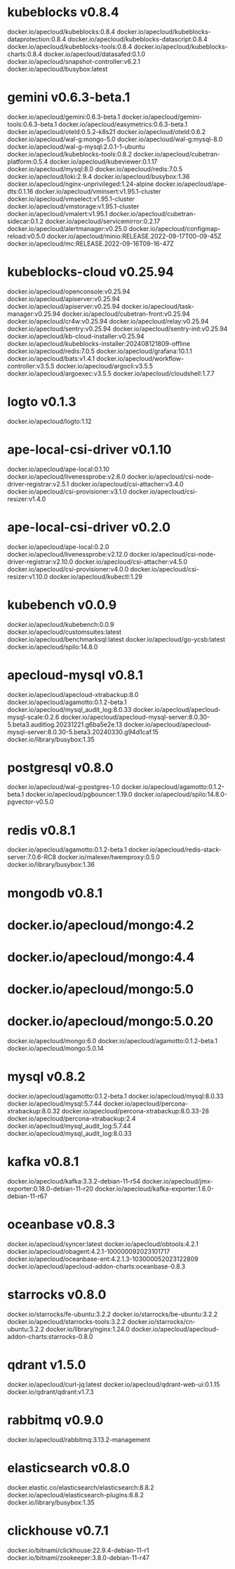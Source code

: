 # kubeblocks v0.8.4
docker.io/apecloud/kubeblocks:0.8.4
docker.io/apecloud/kubeblocks-dataprotection:0.8.4
docker.io/apecloud/kubeblocks-datascript:0.8.4
docker.io/apecloud/kubeblocks-tools:0.8.4
docker.io/apecloud/kubeblocks-charts:0.8.4
docker.io/apecloud/datasafed:0.1.0
docker.io/apecloud/snapshot-controller:v6.2.1
docker.io/apecloud/busybox:latest
# gemini v0.6.3-beta.1
docker.io/apecloud/gemini:0.6.3-beta.1
docker.io/apecloud/gemini-tools:0.6.3-beta.1
docker.io/apecloud/easymetrics:0.6.3-beta.1
docker.io/apecloud/oteld:0.5.2-k8s21
docker.io/apecloud/oteld:0.6.2
docker.io/apecloud/wal-g:mongo-5.0
docker.io/apecloud/wal-g:mysql-8.0
docker.io/apecloud/wal-g-mysql:2.0.1-1-ubuntu
docker.io/apecloud/kubeblocks-tools:0.8.2
docker.io/apecloud/cubetran-platform:0.5.4
docker.io/apecloud/kubeviewer:0.1.17
docker.io/apecloud/mysql:8.0
docker.io/apecloud/redis:7.0.5
docker.io/apecloud/loki:2.9.4
docker.io/apecloud/busybox:1.36
docker.io/apecloud/nginx-unprivileged:1.24-alpine
docker.io/apecloud/ape-dts:0.1.16
docker.io/apecloud/vminsert:v1.95.1-cluster
docker.io/apecloud/vmselect:v1.95.1-cluster
docker.io/apecloud/vmstorage:v1.95.1-cluster
docker.io/apecloud/vmalert:v1.95.1
docker.io/apecloud/cubetran-sidecar:0.1.2
docker.io/apecloud/servicemirror:0.2.17
docker.io/apecloud/alertmanager:v0.25.0
docker.io/apecloud/configmap-reload:v0.5.0
docker.io/apecloud/minio:RELEASE.2022-09-17T00-09-45Z
docker.io/apecloud/mc:RELEASE.2022-09-16T09-16-47Z
# kubeblocks-cloud v0.25.94
docker.io/apecloud/openconsole:v0.25.94
docker.io/apecloud/apiserver:v0.25.94
docker.io/apecloud/apiserver:v0.25.94
docker.io/apecloud/task-manager:v0.25.94
docker.io/apecloud/cubetran-front:v0.25.94
docker.io/apecloud/cr4w:v0.25.94
docker.io/apecloud/relay:v0.25.94
docker.io/apecloud/sentry:v0.25.94
docker.io/apecloud/sentry-init:v0.25.94
docker.io/apecloud/kb-cloud-installer:v0.25.94
docker.io/apecloud/kubeblocks-installer:202408121809-offline
docker.io/apecloud/redis:7.0.5
docker.io/apecloud/grafana:10.1.1
docker.io/apecloud/bats:v1.4.1
docker.io/apecloud/workflow-controller:v3.5.5
docker.io/apecloud/argocli:v3.5.5
docker.io/apecloud/argoexec:v3.5.5
docker.io/apecloud/cloudshell:1.7.7
# logto v0.1.3
docker.io/apecloud/logto:1.12
# ape-local-csi-driver v0.1.10
docker.io/apecloud/ape-local:0.1.10
docker.io/apecloud/livenessprobe:v2.6.0
docker.io/apecloud/csi-node-driver-registrar:v2.5.1
docker.io/apecloud/csi-attacher:v3.4.0
docker.io/apecloud/csi-provisioner:v3.1.0
docker.io/apecloud/csi-resizer:v1.4.0
# ape-local-csi-driver v0.2.0
docker.io/apecloud/ape-local:0.2.0
docker.io/apecloud/livenessprobe:v2.12.0
docker.io/apecloud/csi-node-driver-registrar:v2.10.0
docker.io/apecloud/csi-attacher:v4.5.0
docker.io/apecloud/csi-provisioner:v4.0.0
docker.io/apecloud/csi-resizer:v1.10.0
docker.io/apecloud/kubectl:1.29
# kubebench v0.0.9
docker.io/apecloud/kubebench:0.0.9
docker.io/apecloud/customsuites:latest
docker.io/apecloud/benchmarksql:latest
docker.io/apecloud/go-ycsb:latest
docker.io/apecloud/spilo:14.8.0
# apecloud-mysql v0.8.1
docker.io/apecloud/apecloud-xtrabackup:8.0
docker.io/apecloud/agamotto:0.1.2-beta.1
docker.io/apecloud/mysql_audit_log:8.0.33
docker.io/apecloud/apecloud-mysql-scale:0.2.6
docker.io/apecloud/apecloud-mysql-server:8.0.30-5.beta3.auditlog.20231221.g6ba5e2e.13
docker.io/apecloud/apecloud-mysql-server:8.0.30-5.beta3.20240330.g94d1caf.15
docker.io/library/busybox:1.35
# postgresql v0.8.0
docker.io/apecloud/wal-g:postgres-1.0
docker.io/apecloud/agamotto:0.1.2-beta.1
docker.io/apecloud/pgbouncer:1.19.0
docker.io/apecloud/spilo:14.8.0-pgvector-v0.5.0
# redis v0.8.1
docker.io/apecloud/agamotto:0.1.2-beta.1
docker.io/apecloud/redis-stack-server:7.0.6-RC8
docker.io/malexer/twemproxy:0.5.0
docker.io/library/busybox:1.36
# mongodb v0.8.1
# docker.io/apecloud/mongo:4.2
# docker.io/apecloud/mongo:4.4
# docker.io/apecloud/mongo:5.0
# docker.io/apecloud/mongo:5.0.20
docker.io/apecloud/mongo:6.0
docker.io/apecloud/agamotto:0.1.2-beta.1
docker.io/apecloud/mongo:5.0.14
# mysql v0.8.2
docker.io/apecloud/agamotto:0.1.2-beta.1
docker.io/apecloud/mysql:8.0.33
docker.io/apecloud/mysql:5.7.44
docker.io/apecloud/percona-xtrabackup:8.0.32
docker.io/apecloud/percona-xtrabackup:8.0.33-28
docker.io/apecloud/percona-xtrabackup:2.4
docker.io/apecloud/mysql_audit_log:5.7.44
docker.io/apecloud/mysql_audit_log:8.0.33
# kafka v0.8.1
docker.io/apecloud/kafka:3.3.2-debian-11-r54
docker.io/apecloud/jmx-exporter:0.18.0-debian-11-r20
docker.io/apecloud/kafka-exporter:1.6.0-debian-11-r67
# oceanbase v0.8.3
docker.io/apecloud/syncer:latest
docker.io/apecloud/obtools:4.2.1
docker.io/apecloud/obagent:4.2.1-100000092023101717
docker.io/apecloud/oceanbase-ent:4.2.1.3-103000052023122809
docker.io/apecloud/apecloud-addon-charts:oceanbase-0.8.3
# starrocks v0.8.0
docker.io/starrocks/fe-ubuntu:3.2.2
docker.io/starrocks/be-ubuntu:3.2.2
docker.io/apecloud/starrocks-tools:3.2.2
docker.io/starrocks/cn-ubuntu:3.2.2
docker.io/library/nginx:1.24.0
docker.io/apecloud/apecloud-addon-charts:starrocks-0.8.0
# qdrant v1.5.0
docker.io/apecloud/curl-jq:latest
docker.io/apecloud/qdrant-web-ui:0.1.15
docker.io/qdrant/qdrant:v1.7.3
# rabbitmq v0.9.0
docker.io/apecloud/rabbitmq:3.13.2-management
# elasticsearch v0.8.0
docker.elastic.co/elasticsearch/elasticsearch:8.8.2
docker.io/apecloud/elasticsearch-plugins:8.8.2
docker.io/library/busybox:1.35
# clickhouse v0.7.1
docker.io/bitnami/clickhouse:22.9.4-debian-11-r1
docker.io/bitnami/zookeeper:3.8.0-debian-11-r47
